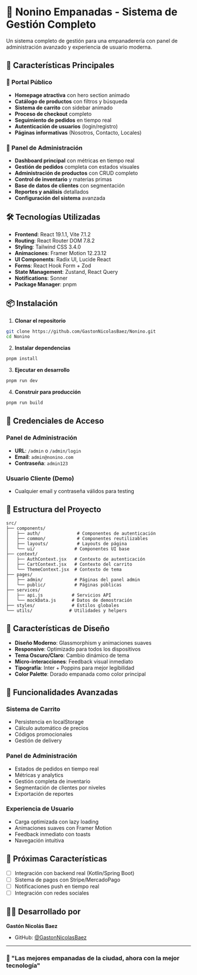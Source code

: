 # 🥟 Nonino Empanadas - Sistema de Gestión Completo

Un sistema completo de gestión para una empanaderería con panel de administración avanzado y experiencia de usuario moderna.

## 🚀 Características Principales

### 👤 Portal Público
- **Homepage atractiva** con hero section animado
- **Catálogo de productos** con filtros y búsqueda
- **Sistema de carrito** con sidebar animado
- **Proceso de checkout** completo
- **Seguimiento de pedidos** en tiempo real
- **Autenticación de usuarios** (login/registro)
- **Páginas informativas** (Nosotros, Contacto, Locales)

### 🔧 Panel de Administración
- **Dashboard principal** con métricas en tiempo real
- **Gestión de pedidos** completa con estados visuales
- **Administración de productos** con CRUD completo
- **Control de inventario** y materias primas
- **Base de datos de clientes** con segmentación
- **Reportes y análisis** detallados
- **Configuración del sistema** avanzada

## 🛠️ Tecnologías Utilizadas

- **Frontend**: React 19.1.1, Vite 7.1.2
- **Routing**: React Router DOM 7.8.2
- **Styling**: Tailwind CSS 3.4.0
- **Animaciones**: Framer Motion 12.23.12
- **UI Components**: Radix UI, Lucide React
- **Forms**: React Hook Form + Zod
- **State Management**: Zustand, React Query
- **Notifications**: Sonner
- **Package Manager**: pnpm

## 📦 Instalación

1. **Clonar el repositorio**
```bash
git clone https://github.com/GastonNicolasBaez/Nonino.git
cd Nonino
```

2. **Instalar dependencias**
```bash
pnpm install
```

3. **Ejecutar en desarrollo**
```bash
pnpm run dev
```

4. **Construir para producción**
```bash
pnpm run build
```

## 🎯 Credenciales de Acceso

### Panel de Administración
- **URL**: `/admin` o `/admin/login`
- **Email**: `admin@nonino.com`
- **Contraseña**: `admin123`

### Usuario Cliente (Demo)
- Cualquier email y contraseña válidos para testing

## 📁 Estructura del Proyecto

```
src/
├── components/
│   ├── auth/              # Componentes de autenticación
│   ├── common/            # Componentes reutilizables
│   ├── layouts/           # Layouts de página
│   └── ui/               # Componentes UI base
├── context/
│   ├── AuthContext.jsx   # Contexto de autenticación
│   ├── CartContext.jsx   # Contexto del carrito
│   └── ThemeContext.jsx  # Contexto de tema
├── pages/
│   ├── admin/            # Páginas del panel admin
│   └── public/           # Páginas públicas
├── services/
│   ├── api.js           # Servicios API
│   └── mockData.js      # Datos de demostración
├── styles/              # Estilos globales
└── utils/              # Utilidades y helpers
```

## 🎨 Características de Diseño

- **Diseño Moderno**: Glassmorphism y animaciones suaves
- **Responsive**: Optimizado para todos los dispositivos
- **Tema Oscuro/Claro**: Cambio dinámico de tema
- **Micro-interacciones**: Feedback visual inmediato
- **Tipografía**: Inter + Poppins para mejor legibilidad
- **Color Palette**: Dorado empanada como color principal

## 🔮 Funcionalidades Avanzadas

### Sistema de Carrito
- Persistencia en localStorage
- Cálculo automático de precios
- Códigos promocionales
- Gestión de delivery

### Panel de Administración
- Estados de pedidos en tiempo real
- Métricas y analytics
- Gestión completa de inventario
- Segmentación de clientes por niveles
- Exportación de reportes

### Experiencia de Usuario
- Carga optimizada con lazy loading
- Animaciones suaves con Framer Motion
- Feedback inmediato con toasts
- Navegación intuitiva

## 🚀 Próximas Características

- [ ] Integración con backend real (Kotlin/Spring Boot)
- [ ] Sistema de pagos con Stripe/MercadoPago
- [ ] Notificaciones push en tiempo real
- [ ] Integración con redes sociales

## 👨‍💻 Desarrollado por

**Gastón Nicolás Baez**
- GitHub: [@GastonNicolasBaez](https://github.com/GastonNicolasBaez)

---

### 🥟 "Las mejores empanadas de la ciudad, ahora con la mejor tecnología"
